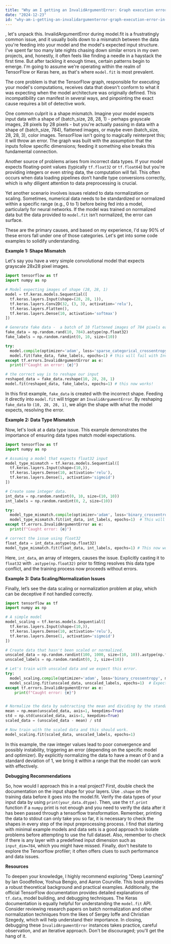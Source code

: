```yaml
---
title: "Why am I getting an InvalidArgumentError: Graph execution error in model.fit?"
date: "2024-12-23"
id: "why-am-i-getting-an-invalidargumenterror-graph-execution-error-in-modelfit"
---
```


, let's unpack this. InvalidArgumentError during model.fit is a frustratingly common issue, and it usually boils down to a mismatch between the data you're feeding into your model and the model's expected input structure. I've spent far too many late nights chasing down similar errors in my own projects, and, honestly, it often feels like finding a needle in a haystack the first time. But after tackling it enough times, certain patterns begin to emerge. I'm going to assume we're operating within the realm of TensorFlow or Keras here, as that's where `model.fit` is most prevalent.

The core problem is that the TensorFlow graph, responsible for executing your model's computations, receives data that doesn't conform to what it was expecting when the model architecture was originally defined. This incompatibility can manifest in several ways, and pinpointing the exact cause requires a bit of detective work.

One common culprit is a shape mismatch. Imagine your model expects input data with a shape of (batch_size, 28, 28, 1) - perhaps grayscale images, 28 pixels by 28 pixels - but you're actually passing in data with a shape of (batch_size, 784), flattened images, or maybe even (batch_size, 28, 28, 3), color images. TensorFlow isn't going to magically reinterpret this; it will throw an error. The graph was built with the assumption that the inputs follow specific dimensions; feeding it something else breaks this fundamental connection.

Another source of problems arises from incorrect data types. If your model expects floating-point values (typically `tf.float32` or `tf.float64`) but you're providing integers or even string data, the computation will fail. This often occurs when data loading pipelines don’t handle type conversions correctly, which is why diligent attention to data preprocessing is crucial.

Yet another scenario involves issues related to data normalization or scaling. Sometimes, numerical data needs to be standardized or normalized within a specific range (e.g., 0 to 1) before being fed into a model, particularly for neural networks. If the model was trained on normalized data but the data provided to `model.fit` isn’t normalized, the error can surface.

These are the primary causes, and based on my experience, I'd say 90% of these errors fall under one of those categories. Let's get into some code examples to solidify understanding.

**Example 1: Shape Mismatch**

Let's say you have a very simple convolutional model that expects grayscale 28x28 pixel images.

```python
import tensorflow as tf
import numpy as np

# Model expecting images of shape (28, 28, 1)
model = tf.keras.models.Sequential([
  tf.keras.layers.Input(shape=(28, 28, 1)),
  tf.keras.layers.Conv2D(32, (3, 3), activation='relu'),
  tf.keras.layers.Flatten(),
  tf.keras.layers.Dense(10, activation='softmax')
])

# Generate fake data -  a batch of 10 flattened images of 784 pixels each.
fake_data = np.random.rand(10, 784).astype(np.float32)
fake_labels = np.random.randint(0, 10, size=(10))

try:
  model.compile(optimizer='adam', loss='sparse_categorical_crossentropy', metrics=['accuracy'])
  model.fit(fake_data, fake_labels, epochs=1) # this will fail with InvalidArgumentError
except tf.errors.InvalidArgumentError as e:
  print(f"Caught an error: {e}")

# the correct way is to reshape our input
reshaped_data = fake_data.reshape(10, 28, 28, 1)
model.fit(reshaped_data, fake_labels, epochs=1) # this now works!
```

In this first example, `fake_data` is created with the incorrect shape. Feeding it directly into `model.fit` will trigger an `InvalidArgumentError`. By reshaping `fake_data` to `(10, 28, 28, 1)`, we align the shape with what the model expects, resolving the error.

**Example 2: Data Type Mismatch**

Now, let's look at a data type issue. This example demonstrates the importance of ensuring data types match model expectations.

```python
import tensorflow as tf
import numpy as np

# Assuming a model that expects float32 input
model_type_mismatch = tf.keras.models.Sequential([
  tf.keras.layers.Input(shape=(10,)),
  tf.keras.layers.Dense(10, activation='relu'),
  tf.keras.layers.Dense(1, activation='sigmoid')
])

# Create some integer data.
int_data = np.random.randint(0, 10, size=(10, 10))
int_labels = np.random.randint(0, 2, size=(10))

try:
  model_type_mismatch.compile(optimizer='adam', loss='binary_crossentropy', metrics=['accuracy'])
  model_type_mismatch.fit(int_data, int_labels, epochs=1)  # This will throw the error
except tf.errors.InvalidArgumentError as e:
  print(f"Caught error: {e}")

# correct the issue using float32
float_data = int_data.astype(np.float32)
model_type_mismatch.fit(float_data, int_labels, epochs=1) # This now works
```

Here, `int_data`, an array of integers, causes the issue. Explicitly casting it to `float32` with `.astype(np.float32)` prior to fitting resolves this data type conflict, and the training process now proceeds without errors.

**Example 3: Data Scaling/Normalization Issues**

Finally, let’s see the data scaling or normalization problem at play, which can be deceptive if not handled correctly.

```python
import tensorflow as tf
import numpy as np

# A simple model
model_scaling = tf.keras.models.Sequential([
  tf.keras.layers.Input(shape=(10,)),
  tf.keras.layers.Dense(10, activation='relu'),
  tf.keras.layers.Dense(1, activation='sigmoid')
])

# Create data that hasn't been scaled or normalized.
unscaled_data = np.random.randint(100, 1000, size=(10, 10)).astype(np.float32)
unscaled_labels = np.random.randint(0, 2, size=(10))

# Let's train with unscaled data and we expect this error.
try:
  model_scaling.compile(optimizer='adam', loss='binary_crossentropy', metrics=['accuracy'])
  model_scaling.fit(unscaled_data, unscaled_labels, epochs=1)  # Expect error if the model needs normalized input.
except tf.errors.InvalidArgumentError as e:
    print(f"Caught error: {e}")


# Normalize the data by subtracting the mean and dividing by the standard deviation.
mean = np.mean(unscaled_data, axis=1, keepdims=True)
std = np.std(unscaled_data, axis=1, keepdims=True)
scaled_data = (unscaled_data - mean) / std

# Now train with the scaled data and this should work.
model_scaling.fit(scaled_data, unscaled_labels, epochs=1)
```

In this example, the raw integer values lead to poor convergence and possibly instability, triggering an error (depending on the specific model and optimizer). By explicitly normalizing the data to have a mean of 0 and a standard deviation of 1, we bring it within a range that the model can work with effectively.

**Debugging Recommendations**

So, how would I approach this in a real project? First, double check the documentation on the input shape for your layers. Use `.shape` on the training data before it goes into the model.fit. Verify the data types of your input data by using `print(your_data.dtype)`. Then, use the `tf.print` function if a `numpy` print is not enough and you need to verify the data after it has been passed through a tensorflow transformation. Remember, printing the data to stdout can only take you so far, it is necessary to check the shapes in every step of the input preprocessing process. I find that starting with minimal example models and data sets is a good approach to isolate problems before attempting to use the full dataset. Also, remember to check if there is any layer with a predefined input dimension such as `input_dim=784`, which you might have missed. Finally, don't hesitate to explore the Tensorflow profiler; it often offers clues to such performance and data issues.

**Resources**

To deepen your knowledge, I highly recommend exploring "Deep Learning" by Ian Goodfellow, Yoshua Bengio, and Aaron Courville. This book provides a robust theoretical background and practical examples. Additionally, the official TensorFlow documentation provides detailed explanations of `tf.data`, model building, and debugging techniques. The Keras documentation is equally helpful for understanding the `model.fit` API. Consider reviewing research papers on batch normalization and other normalization techniques from the likes of Sergey Ioffe and Christian Szegedy, which will help understand their importance.
In closing, debugging these `InvalidArgumentError` instances takes practice, careful observation, and an iterative approach. Don't be discouraged; you'll get the hang of it.
